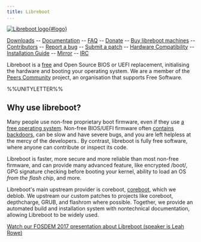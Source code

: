 ```yaml
---
title: Libreboot
...
```


[![Libreboot
logo](logo/logo.svg "Canteloupe, the libreboot mascot"){#logo}](logo-info.md)

[Downloads](download.md)                                                    --
[Documentation](docs/)                                                      --
[FAQ](faq.md)                                                               --
[Donate](donate.md)                                                         --
[Buy libreboot machines](suppliers.md)                                      --
[Contributors](contrib.md)                                                  --
[Report a bug](tasks.md)                                                    --
[Submit a patch](git.md)                                                    --
[Hardware Compatibility](docs/hcl/)                                         --
[Installation Guide](docs/install/)                                         --
[Mirror](rsync.md)                                                          --
[IRC](https://webchat.freenode.net/?channels=libreboot)

Libreboot is a [free](https://en.wikipedia.org/wiki/Free_software) and Open
Source BIOS or UEFI replacement, initialising the hardware and booting your
operating system. We are a member of the [Peers Community](https://peers.community/)
project, an organisation that supports Free Software.

%%UNITYLETTER%%

Why use libreboot?
------------------

Many people use non-free proprietary boot firmware, even if they use [a
free operating system](docs/distros/). Non-free BIOS/UEFI firmware often
[contains](faq.md#intel) [backdoors](faq.md#amd), can be slow and have severe
bugs, and you are left helpless at the mercy of the developers.. By contrast,
libreboot is fully free software, where anyone can contribute or inspect its
code.

Libreboot is faster, more secure and more reliable than most non-free
firmware, and can provide many advanced feature, like encrypted
/boot/, GPG signature checking before booting your kernel, ability to
load an OS *from the flash chip*, and more.

Libreboot's main upstream provider is coreboot,
[coreboot](https://www.coreboot.org/), which we deblob. We upstream our custom
patches to projects like coreboot, depthcharge, GRUB, and flashrom where
possible. Together, we provide an automated build and installation system with
nontechnical documentation, allowing Libreboot to be widely used. 

[Watch our FOSDEM 2017 presentation about Libreboot (speaker is Leah
Rowe)](https://video.fosdem.org/2017/K.1.105/libreboot.mp4)
